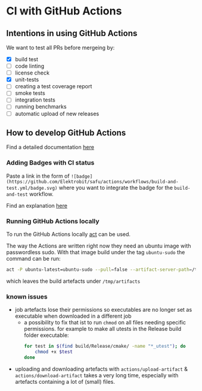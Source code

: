 
# CI with GitHub Actions

## Intentions in using GitHub Actions

We want to test all PRs before mergeing by:
- [x] build test
- [ ] code linting
- [ ] license check
- [x] unit-tests
- [ ] creating a test coverage report
- [ ] smoke tests
- [ ] integration tests
- [ ] running benchmarks
- [ ] automatic upload of new releases

## How to develop GitHub Actions

Find a detailed documentation [here](https://docs.github.com/de/actions)

### Adding Badges with CI status

Paste a link in the form of  `![badge](https://github.com/Elektrobit/safu/actions/workflows/build-and-test.yml/badge.svg)` where you want to integrate the badge for the `build-and-test` workflow.

Find an explanation [here](https://docs.github.com/de/actions/monitoring-and-troubleshooting-workflows/adding-a-workflow-status-badge)

### Running GitHub Actions locally

To run the GitHub Actions locally [act](https://github.com/nektos/act) can be used.

The way the Actions are written right now they need an ubuntu image with passwordless sudo.
With that image build under the tag `ubuntu-sudo` the command can be run:

```bash
act -P ubuntu-latest=ubuntu-sudo --pull=false --artifact-server-path=/tmp/artifacts
```
which leaves the build artefacts under `/tmp/artifacts`


### known issues

- job artefacts lose their permissions so executables are no longer set as executable when downloaded in a different job
   - a possibility to fix that ist to run `chmod` on all files needing specific permissions.
     for example to make all utests in the Release build folder executable:
     ```bash
     for test in $(find build/Release/cmake/ -name "*_utest"); do
         chmod +x $test
     done
     ```
- uploading and downloading artefacts with `actions/upload-artifact` & `actions/download-artifact` takes a very long time, especially with artefacts containing a lot of (small) files.
